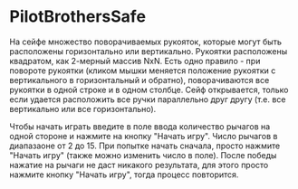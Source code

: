 # PilotBrothersSafe
На сейфе множество поворачиваемых рукояток, которые могут быть расположены горизонтально или вертикально. 
Рукоятки расположены квадратом, как 2-мерный массив NxN. 
Есть одно правило - при повороте рукоятки (кликом мышки меняется положение рукоятки с вертикального в горизонтальный и обратно), поворачиваются все рукоятки в одной строке и в одном столбце. 
Сейф открывается, только если удается расположить все ручки параллельно друг другу (т.е. все вертикально или все горизонтально). 

Чтобы начать играть введите в поле ввода количество рычагов на одной стороне и нажмите на кнопку "Начать игру".
Число рычагов в диапазаоне от 2 до 15.
При попытке начать сначала, просто нажмите "Начать игру" (также можно изменить число в поле).
После победы нажатие на рычаги не даст никакого результата, для этого просто нажмите кнопку "Начать игру", тогда процесс повторится.
